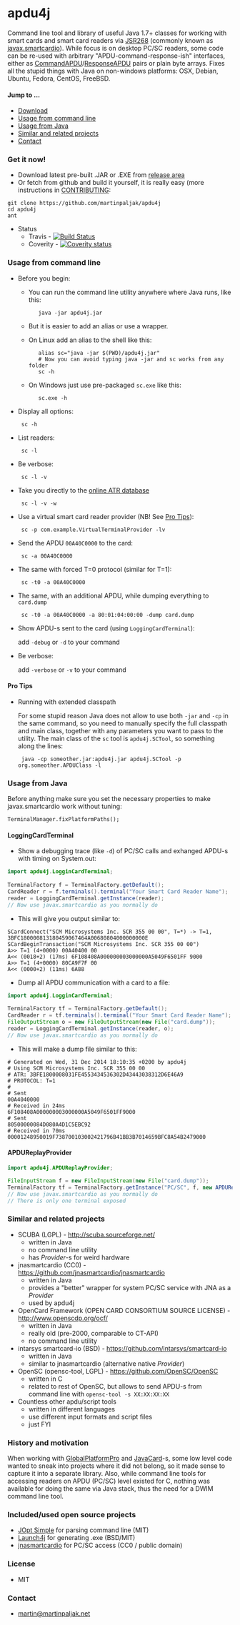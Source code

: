 # apdu4j

Command line tool and library of useful Java 1.7+ classes for working with smart cards and smart card readers via [JSR268](https://jcp.org/en/jsr/detail?id=268) (commonly known as [javax.smartcardio](https://docs.oracle.com/javase/8/docs/jre/api/security/smartcardio/spec/javax/smartcardio/package-summary.html)). While focus is on desktop PC/SC readers, some code can be re-used with arbitrary "APDU-command-response-ish" interfaces, either as [CommandAPDU](https://docs.oracle.com/javase/8/docs/jre/api/security/smartcardio/spec/javax/smartcardio/CommandAPDU.html)/[ResponseAPDU](https://docs.oracle.com/javase/8/docs/jre/api/security/smartcardio/spec/javax/smartcardio/ResponseAPDU.html) pairs or plain byte arrays. Fixes all the stupid things with Java on non-windows platforms: OSX, Debian, Ubuntu, Fedora, CentOS, FreeBSD.

#### Jump to ...
* [Download](#get-it-now)
* [Usage from command line](#usage-from-command-line)
* [Usage from Java](#usage-from-java)
* [Similar and related projects](#similar-and-related-projects)
* [Contact](#contact)

### Get it now!
* Download latest pre-built .JAR or .EXE from [release area](https://github.com/martinpaljak/apdu4j/releases)
* Or fetch from github and build it yourself, it is really easy (more instructions in [CONTRIBUTING](./CONTRIBUTING.md):

```shell
git clone https://github.com/martinpaljak/apdu4j
cd apdu4j
ant
```

* Status
  * Travis - [![Build Status](https://travis-ci.org/martinpaljak/apdu4j.png?branch=master)](https://travis-ci.org/martinpaljak/apdu4j)
  * Coverity - [![Coverity status](https://scan.coverity.com/projects/3664/badge.svg?flat=1)](https://scan.coverity.com/projects/3664/)

### Usage from command line
 * Before you begin:
   * You can run the command line utility anywhere where Java runs, like this:

            java -jar apdu4j.jar
   * But it is easier to add an alias or use a wrapper.            
   * On Linux add an alias to the shell like this:

            alias sc="java -jar $(PWD)/apdu4j.jar"
            # Now you can avoid typing java -jar and sc works from any folder
            sc -h

   * On Windows just use pre-packaged ```sc.exe``` like this:

            sc.exe -h

 * Display all options:

        sc -h
 
 * List readers:

        sc -l

 * Be verbose:

        sc -l -v

 * Take you directly to the [online ATR database](http://smartcard-atr.appspot.com/)

        sc -l -v -w

 * Use a virtual smart card reader provider (NB! See [Pro Tips](#pro-tips)):

        sc -p com.example.VirtualTerminalProvider -lv

 * Send the APDU ```00A40C0000``` to the card:

        sc -a 00A40C0000

 * The same with forced T=0 protocol (similar for T=1):

        sc -t0 -a 00A40C0000

 * The same, with an additional APDU, while dumping everything to ```card.dump```
 
        sc -t0 -a 00A40C0000 -a 80:01:04:00:00 -dump card.dump 

 * Show APDU-s sent to the card (using ```LoggingCardTerminal```):
   
   add ```-debug``` or ```-d``` to your command

 * Be verbose:
   
   add ```-verbose``` or ```-v``` to your command


#### Pro Tips
 * Running with extended classpath

    For some stupid reason Java does not allow to use both ```-jar``` and ```-cp``` in the same command, so you need to manually specify the full classpath and main class, together with any parameters you want to pass to the utility. The main class of the ```sc``` tool is ```apdu4j.SCTool```, so something along the lines:

        java -cp someother.jar:apdu4j.jar apdu4j.SCTool -p org.someother.APDUClass -l

### Usage from Java
Before anything make sure you set the necessary properties to make javax.smartcardio work without tuning:

`TerminalManager.fixPlatformPaths();`

#### LoggingCardTerminal
 * Show a debugging trace (like ```-d```) of PC/SC calls and exhanged APDU-s with timing on System.out:
 
```java
import apdu4j.LogginCardTerminal;
        
TerminalFactory f = TerminalFactory.getDefault();
CardReader r = f.terminals().terminal("Your Smart Card Reader Name");
reader = LoggingCardTerminal.getInstance(reader);
// Now use javax.smartcardio as you normally do
```

 * This will give you output similar to:
```
SCardConnect("SCM Microsystems Inc. SCR 355 00 00", T=*) -> T=1, 3BFC180000813180459067464A00680804000000000E
SCardBeginTransaction("SCM Microsystems Inc. SCR 355 00 00")
A>> T=1 (4+0000) 00A40400 00 
A<< (0018+2) (17ms) 6F108408A000000003000000A5049F6501FF 9000
A>> T=1 (4+0000) 80CA9F7F 00 
A<< (0000+2) (11ms) 6A88
```

 * Dump all APDU communication with a card to a file:

```java
import apdu4j.LogginCardTerminal;
        
TerminalFactory tf = TerminalFactory.getDefault();
CardReader r = tf.terminals().terminal("Your Smart Card Reader Name");
FileOutputStream o = new FileOutputStream(new File("card.dump"));
reader = LoggingCardTerminal.getInstance(reader, o);
// Now use javax.smartcardio as you normally do
```
 * This will make a dump file similar to this:

```
# Generated on Wed, 31 Dec 2014 18:10:35 +0200 by apdu4j
# Using SCM Microsystems Inc. SCR 355 00 00
# ATR: 3BFE1800008031FE4553434536302D43443038312D6E46A9
# PROTOCOL: T=1
#
# Sent
00A4040000
# Received in 24ms
6F108408A000000003000000A5049F6501FF9000
# Sent
80500000084D080A4D1C5EBC92
# Received in 70ms
00001248950019F738700103002421796B41BB3B7014659BFC8A54B2479000
```
 
#### APDUReplayProvider
```java
import apdu4j.APDUReplayProvider;

FileInputStream f = new FileInputStream(new File("card.dump"));
TerminalFactory tf = TerminalFactory.getInstance("PC/SC", f, new APDUReplayProvider());
// Now use javax.smartcardio as you normally do
// There is only one terminal exposed
```


### Similar and related projects
 * SCUBA (LGPL) - http://scuba.sourceforge.net/
   * written in Java 
   * no command line utility
   * has *Provider*-s for weird hardware
 * jnasmartcardio (CC0) - https://github.com/jnasmartcardio/jnasmartcardio
   * written in Java
   * provides a "better" wrapper for system PC/SC service with JNA as a *Provider*
   * used by apdu4j
 * OpenCard Framework (OPEN CARD CONSORTIUM SOURCE LICENSE) - http://www.openscdp.org/ocf/
   * written in Java
   * really old (pre-2000, comparable to CT-API)
   * no command line utility
 * intarsys smartcard-io (BSD) - https://github.com/intarsys/smartcard-io
   * written in Java 
   * similar to jnasmartcardio (alternative native *Provider*)
 * OpenSC (opensc-tool, LGPL) - https://github.com/OpenSC/OpenSC
   * written in C
   * related to rest of OpenSC, but allows to send APDU-s from command line with ```opensc-tool -s XX:XX:XX:XX```
 * Countless other apdu/script tools
   * written in different languages
   * use different input formats and script files
   * just FYI


### History and motivation

When working with [GlobalPlatformPro](https://github.com/martinpaljak/GlobalPlatformPro) and [JavaCard](http://javacard.pro)-s, some low level code wanted to sneak into projects where it did not belong, so it made sense to capture it into a separate library. Also, while command line tools for accessing readers on APDU (PC/SC) level existed for C, nothing was available for doing the same via Java stack, thus the need for a DWIM command line tool.


### Included/used open source projects

 * [JOpt Simple](http://pholser.github.io/jopt-simple/) for parsing command line (MIT)
 * [Launch4j](http://launch4j.sourceforge.net/) for generating .exe (BSD/MIT)
 * [jnasmartcardio](https://github.com/jnasmartcardio/jnasmartcardio) for PC/SC access (CC0 / public domain)

### License

 * MIT

### Contact 

* martin@martinpaljak.net
